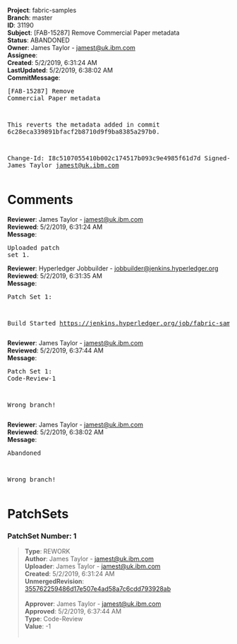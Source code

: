 <strong>Project</strong>: fabric-samples<br><strong>Branch</strong>: master<br><strong>ID</strong>: 31190<br><strong>Subject</strong>: [FAB-15287] Remove Commercial Paper metadata<br><strong>Status</strong>: ABANDONED<br><strong>Owner</strong>: James Taylor - jamest@uk.ibm.com<br><strong>Assignee</strong>:<br><strong>Created</strong>: 5/2/2019, 6:31:24 AM<br><strong>LastUpdated</strong>: 5/2/2019, 6:38:02 AM<br><strong>CommitMessage</strong>:<br><pre>[FAB-15287] Remove Commercial Paper metadata

This reverts the metadata added in commit 6c28eca339891bfacf2b8710d9f9ba8385a297b0.

Change-Id: I8c5107055410b002c174517b093c9e4985f61d7d
Signed-off-by: James Taylor <jamest@uk.ibm.com>
</pre><h1>Comments</h1><strong>Reviewer</strong>: James Taylor - jamest@uk.ibm.com<br><strong>Reviewed</strong>: 5/2/2019, 6:31:24 AM<br><strong>Message</strong>: <pre>Uploaded patch set 1.</pre><strong>Reviewer</strong>: Hyperledger Jobbuilder - jobbuilder@jenkins.hyperledger.org<br><strong>Reviewed</strong>: 5/2/2019, 6:31:35 AM<br><strong>Message</strong>: <pre>Patch Set 1:

Build Started https://jenkins.hyperledger.org/job/fabric-samples-verify-x86_64/247/</pre><strong>Reviewer</strong>: James Taylor - jamest@uk.ibm.com<br><strong>Reviewed</strong>: 5/2/2019, 6:37:44 AM<br><strong>Message</strong>: <pre>Patch Set 1: Code-Review-1

Wrong branch!</pre><strong>Reviewer</strong>: James Taylor - jamest@uk.ibm.com<br><strong>Reviewed</strong>: 5/2/2019, 6:38:02 AM<br><strong>Message</strong>: <pre>Abandoned

Wrong branch!</pre><h1>PatchSets</h1><h3>PatchSet Number: 1</h3><blockquote><strong>Type</strong>: REWORK<br><strong>Author</strong>: James Taylor - jamest@uk.ibm.com<br><strong>Uploader</strong>: James Taylor - jamest@uk.ibm.com<br><strong>Created</strong>: 5/2/2019, 6:31:24 AM<br><strong>UnmergedRevision</strong>: [355762259486d17e507e4ad58a7c6cdd793928ab](https://github.com/hyperledger-gerrit-archive/fabric-samples/commit/355762259486d17e507e4ad58a7c6cdd793928ab)<br><br><strong>Approver</strong>: James Taylor - jamest@uk.ibm.com<br><strong>Approved</strong>: 5/2/2019, 6:37:44 AM<br><strong>Type</strong>: Code-Review<br><strong>Value</strong>: -1<br><br></blockquote>